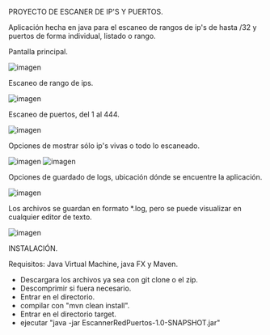 PROYECTO DE ESCANER DE IP'S Y PUERTOS.

Aplicación hecha en java para el escaneo de rangos de ip's de hasta /32 y puertos de forma individual, listado o rango.

Pantalla principal.

![imagen](https://github.com/Mel0nABC/EscannerRedPuertos/assets/144219148/19e3a87b-8d80-4fca-b37d-d4ccb2cf4dbc)


Escaneo de rango de ips.

![imagen](https://github.com/Mel0nABC/EscannerRedPuertos/assets/144219148/63d7792f-d32e-4ce3-9bef-3dfc001ec284)


Escaneo de puertos, del 1 al 444.


![imagen](https://github.com/Mel0nABC/EscannerRedPuertos/assets/144219148/37806cf9-b724-4861-b27d-db4c621efac8)



Opciones de mostrar sólo ip's vivas o todo lo escaneado.

![imagen](https://github.com/Mel0nABC/EscannerRedPuertos/assets/144219148/76afcd7d-eaa8-4875-a534-be936d591e51)
![imagen](https://github.com/Mel0nABC/EscannerRedPuertos/assets/144219148/2e1d5692-9a8c-44fa-ad31-fcb524b0efec)



Opciones de guardado de logs, ubicación dónde se encuentre la aplicación.

![imagen](https://github.com/Mel0nABC/EscannerRedPuertos/assets/144219148/c2896e8e-dce8-429c-b42e-999b85b2cba5)


Los archivos se guardan en formato *.log, pero se puede visualizar en cualquier editor de texto.

![imagen](https://github.com/Mel0nABC/EscannerRedPuertos/assets/144219148/5bd46a6c-942a-4f4b-a90f-47f29366ebc6)


INSTALACIÓN.

Requisitos: Java Virtual Machine, java FX y Maven.

- Descargara los archivos ya sea con git clone o el zip.
- Descomprimir si fuera necesario.
- Entrar en el directorio.
- compilar con "mvn clean install".
- Entrar en el directorio target.
- ejecutar "java -jar EscannerRedPuertos-1.0-SNAPSHOT.jar"


